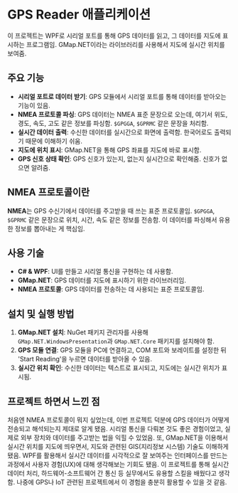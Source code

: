 # GPS Reader 애플리케이션

이 프로젝트는 WPF로 시리얼 포트를 통해 GPS 데이터를 읽고, 그 데이터를 지도에 표시하는 프로그램임. GMap.NET이라는 라이브러리를 사용해서 지도에 실시간 위치를 보여줌.

## 주요 기능
- **시리얼 포트로 데이터 받기**: GPS 모듈에서 시리얼 포트를 통해 데이터를 받아오는 기능이 있음.
- **NMEA 프로토콜 파싱**: GPS 데이터는 NMEA 표준 문장으로 오는데, 여기서 위도, 경도, 속도, 고도 같은 정보를 파싱함. `$GPGGA`, `$GPRMC` 같은 문장을 처리함.
- **실시간 데이터 출력**: 수신한 데이터를 실시간으로 화면에 출력함. 한국어로도 출력되기 때문에 이해하기 쉬움.
- **지도에 위치 표시**: GMap.NET을 통해 GPS 좌표를 지도에 바로 표시함.
- **GPS 신호 상태 확인**: GPS 신호가 있는지, 없는지 실시간으로 확인해줌. 신호가 없으면 알려줌.

## NMEA 프로토콜이란
**NMEA**는 GPS 수신기에서 데이터를 주고받을 때 쓰는 표준 프로토콜임. `$GPGGA`, `$GPRMC` 같은 문장으로 위치, 시간, 속도 같은 정보를 전송함. 이 데이터를 파싱해서 유용한 정보를 뽑아내는 게 핵심임.

## 사용 기술
- **C# & WPF**: UI를 만들고 시리얼 통신을 구현하는 데 사용함.
- **GMap.NET**: GPS 데이터를 지도에 표시하기 위한 라이브러리임.
- **NMEA 프로토콜**: GPS 데이터를 전송하는 데 사용되는 표준 프로토콜임.

## 설치 및 실행 방법
1. **GMap.NET 설치**: NuGet 패키지 관리자를 사용해 `GMap.NET.WindowsPresentation`과 `GMap.NET.Core` 패키지를 설치해야 함.
2. **GPS 모듈 연결**: GPS 모듈을 PC에 연결하고, COM 포트와 보레이트를 설정한 뒤 'Start Reading'을 누르면 데이터를 받아올 수 있음.
3. **실시간 위치 확인**: 수신한 데이터는 텍스트로 표시되고, 지도에는 실시간 위치가 표시됨.

## 프로젝트 하면서 느낀 점
처음엔 NMEA 프로토콜이 뭐지 싶었는데, 이번 프로젝트 덕분에 GPS 데이터가 어떻게 전송되고 해석되는지 제대로 알게 됐음. 시리얼 통신을 다뤄본 것도 좋은 경험이었고, 실제로 외부 장치와 데이터를 주고받는 법을 익힐 수 있었음. 
또, GMap.NET을 이용해서 실시간 위치를 지도에 띄우면서, 지도와 관련된 GIS(지리정보 시스템) 기술도 이해하게 됐음. WPF를 활용해서 실시간 데이터를 시각적으로 잘 보여주는 인터페이스를 만드는 과정에서 사용자 경험(UX)에 대해 생각해보는 기회도 됐음. 
이 프로젝트를 통해 실시간 데이터 처리, 하드웨어-소프트웨어 간 통신 등 실무에서도 유용할 스킬을 배웠다고 생각함. 나중에 GPS나 IoT 관련된 프로젝트에서 이 경험을 충분히 활용할 수 있을 것 같음.
